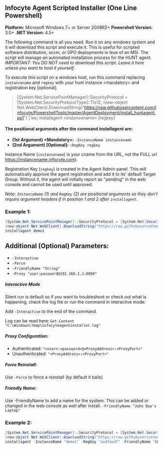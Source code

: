 ## Infocyte Agent Scripted Installer (One Line Powershell)
**Platform:** Microsoft Windows 7+ or Server 2008R2+
**Powershell Version:** 3.0+
**.NET Version:** 4.5+

The following command is all you need.  Run it on any windows system and it will download this script and execute it.  This is useful for scripted software distribution, sccm, or GPO deployments in leue of an MSI.  The script will manage an automated installation process for the HUNT agent.  *IMPORTANT: You DO NOT need to download this script. Leave it here unless you want to host it yourself.*

To execute this script on a windows host, run this command replacing `instancename` and `regkey` with your hunt instance \<mandatory\> and registration key [optional].


> [System.Net.ServicePointManager]::SecurityProtocol = [System.Net.SecurityProtocolType]::Tls12; (new-object Net.WebClient).DownloadString("https://raw.githubusercontent.com/Infocyte/PowershellTools/master/AgentDeployment/install_huntagent.ps1") | iex; installagent \<instancename\> [regkey]


#### The positional arguments after the command *installagent* are:  
* **(1st Argument) \<Mandatory\>:** `-InstanceName instancename`
* **(2nd Argument) [Optional]:** `-RegKey regkey`

Instance Name (`instancename`) is your cname from the URL, not the FULL url https://instancename.infocyte.com).

Registration Key (`regkey`) is created in the Agent Admin panel. This will automatically approve the agent registration and add it to its' default Target Group. Without it, the agent will initially report as "pending" in the web console and cannot be used until approved.

*Note: `InstanceName` (1) and `RegKey` (2) are positional arguments so they don't require argument headers if in position 1 and 2 after `installagent`.*


### Example 1:  
```powershell
[System.Net.ServicePointManager]::SecurityProtocol = [System.Net.SecurityProtocolType]::Tls12;
(new-object Net.WebClient).DownloadString("https://raw.githubusercontent.com/Infocyte/PowershellTools/master/AgentDeployment/install_huntagent.ps1") | iex;
installagent demo1
```

## Additional (Optional) Parameters:
* `-Interactive`
* `-Force`
* `-FriendlyName "String"`
* `-Proxy "user:password@192.168.1.1:8080"`


##### Interactive Mode
Silent run is default so if you want to troubleshoot or check out what is happening, check the log file or run the command in interactive mode:

Add `-Interactive` to the end of the command.

Log can be read here:
`Get-Content "C:\Windows\Temp\infocyteagentinstaller.log"`

##### Proxy Configuration:
* Authenticated: `"<user>:<password>@<ProxyAddress>:<ProxyPort>"`
* Unauthenticated: `"<ProxyAddress>:<ProxyPort>"`

##### Force Reinstall:
Use `-Force` to force a reinstall (by default it bails)

##### Friendly Name:
Use -FriendlyName to add a name for the system. This can be added or changed in the web console as well after install.
`-FriendlyName "John Doe's Laptop"`


### Example 2:  
```powershell
[System.Net.ServicePointManager]::SecurityProtocol = [System.Net.SecurityProtocolType]::Tls12;
(new-object Net.WebClient).DownloadString("https://raw.githubusercontent.com/Infocyte/PowershellTools/master/AgentDeployment/install_huntagent.ps1") | iex;
installagent -InstanceName "demo1" -RegKey "asdfasdf" -FriendlyName "DBServer1" -Proxy "user:password@192.168.1.1:8080" -Interactive
```
